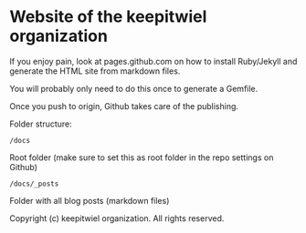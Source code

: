 # Website of the keepitwiel organization

If you enjoy pain, look at pages.github.com on how to install Ruby/Jekyll and generate the HTML site from markdown files.

You will probably only need to do this once to generate a Gemfile.

Once you push to origin, Github takes care of the publishing.

Folder structure:

    /docs

Root folder (make sure to set this as root folder in the repo settings on Github)

    /docs/_posts

Folder with all blog posts (markdown files)

Copyright (c) keepitwiel organization. All rights reserved.
